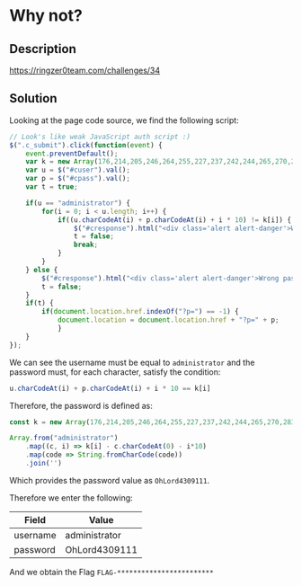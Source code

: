 # Why not?

## Description

https://ringzer0team.com/challenges/34

## Solution

Looking at the page code source, we find the following script:
```javascript
// Look's like weak JavaScript auth script :)
$(".c_submit").click(function(event) {
	event.preventDefault();
	var k = new Array(176,214,205,246,264,255,227,237,242,244,265,270,283);
	var u = $("#cuser").val();
	var p = $("#cpass").val();
	var t = true;

	if(u == "administrator") {
		for(i = 0; i < u.length; i++) {
			if((u.charCodeAt(i) + p.charCodeAt(i) + i * 10) != k[i]) {
				$("#cresponse").html("<div class='alert alert-danger'>Wrong password sorry.</div>");
				t = false;
				break;
			}
		}
	} else {
		$("#cresponse").html("<div class='alert alert-danger'>Wrong password sorry.</div>");
		t = false;
	}
	if(t) {
		if(document.location.href.indexOf("?p=") == -1) {
			document.location = document.location.href + "?p=" + p;
			}
	}
});		
```

We can see the username must be equal to `administrator` and the password must, for each character, satisfy the condition:

```javascript
u.charCodeAt(i) + p.charCodeAt(i) + i * 10 == k[i]
```

Therefore, the password is defined as:
```javascript
const k = new Array(176,214,205,246,264,255,227,237,242,244,265,270,283);

Array.from("administrator")
	.map((c, i) => k[i] - c.charCodeAt(0) - i*10)
	.map(code => String.fromCharCode(code))
	.join('')
```

Which provides the password value as `OhLord4309111`.

Therefore we enter the following:

|Field  | Value |
| ------------- | ------------- |
|username|administrator|
|password|OhLord4309111|

And we obtain the Flag `FLAG-************************`